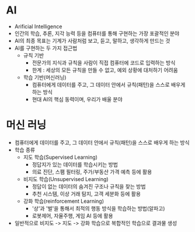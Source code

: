 # AI
- Arificial Intelligence
- 인간의 학습, 추론, 지각 능력 등을 컴퓨터를 통해 구현하는 가장 포괄적인 분야
- AI의 최종 목표는 기계가 사람처럼 보고, 듣고, 말하고, 생각하게 만드는 것
- AI를 구현하는 두 가지 접근법
    - 규칙 기반
        - 전문가의 지식과 규칙을 사람이 직접 컴퓨터에 코드로 입력하는 방식
        - 한계 : 세상의 모든 규칙을 만들 수 없고, 예외 상황에 대처하기 어려움
    - 학습 기반(머신러닝)
        - 컴퓨터에게 데이터를 주고, 그 데이터 안에서 규칙(패턴)을 스스로 배우게 하는 방식
        - 현대 AI의 핵심 동력이며, 우리가 배울 분야

# 머신 러닝
- 컴퓨터에게 데이터를 주고, 그 데이터 안에서 규칙(패턴)을 스스로 배우게 하는 방식
- 학습 종류
    - 지도 학습(Supervised Learning)
        - 정답지가 있는 데이터를 학습시키는 방법
        - 의료 진단, 스팸 필터링, 주가/부동산 가격 예측 등에 활용
    - 비지도 학습(Unsupervised Learning)
        - 정답이 없는 데이터의 숨겨진 구조나 규칙을 찾는 방법
        - 추천 시스템, 이상 거래 탐지, 고객 세분화 등에 활용
    - 강화 학습(reinforcement Learning)
        - '상'과 '벌'을 통해서 최적의 행동 방식을 학습하는 방법(알파고)
        - 로봇제어, 자율주행, 게임 AI 등에 활용
- 일반적으로 비지도 -> 지도 -> 강화 학습으로 복합적인 학습으로 결과물 생성